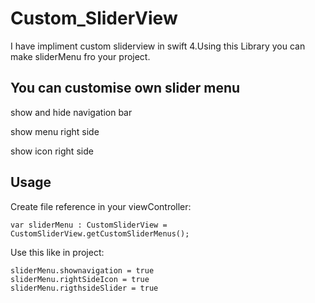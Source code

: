 # Custom_SliderView

I have impliment custom sliderview in swift 4.Using this Library you can make sliderMenu fro your project.

## You can customise own slider menu

   show and hide navigation bar 
   
   show menu right side 
   
   show icon right side
 
 ## Usage
 
 Create file reference in your viewController:
 
 ``` 
 var sliderMenu : CustomSliderView = CustomSliderView.getCustomSliderMenus();
 ```
 
 Use this like in project:
 
 ```
 sliderMenu.shownavigation = true
 sliderMenu.rightSideIcon = true
 sliderMenu.rigthsideSlider = true
```


